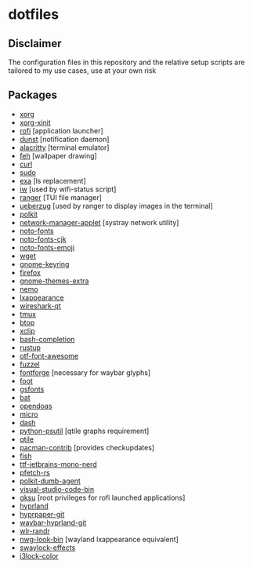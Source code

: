 # dotfiles

## **Disclaimer**

The configuration files in this repository and the relative setup scripts are tailored to my use cases, use at your own risk

## **Packages**

-   [xorg](https://archlinux.org/groups/x86_64/xorg/)
-   [xorg-xinit](https://archlinux.org/packages/extra/x86_64/xorg-xinit/)
-   [rofi](https://archlinux.org/packages/community/x86_64/rofi/) [application launcher]
-   [dunst](https://archlinux.org/packages/community/x86_64/dunst/) [notification daemon]
-   [alacritty](https://archlinux.org/packages/community/x86_64/alacritty/) [terminal emulator]
-   [feh](https://archlinux.org/packages/extra/x86_64/feh/) [wallpaper drawing]
-   [curl](https://archlinux.org/packages/core/x86_64/curl/)
-   [sudo](https://archlinux.org/packages/core/x86_64/sudo/)
-   [exa](https://archlinux.org/packages/community/x86_64/exa/) [ls replacement]
-   [iw](https://archlinux.org/packages/core/x86_64/iw/) [used by wifi-status script]
-   [ranger](https://archlinux.org/packages/community/any/ranger/) [TUI file manager]
-   [ueberzug](https://archlinux.org/packages/community/x86_64/ueberzug/) [used by ranger to display images in the terminal]
-   [polkit](https://archlinux.org/packages/extra/x86_64/polkit/)
-   [network-manager-applet](https://archlinux.org/packages/extra/x86_64/network-manager-applet/) [systray network utility]
-   [noto-fonts](https://archlinux.org/packages/extra/any/noto-fonts/)
-   [noto-fonts-cjk](https://archlinux.org/packages/extra/any/noto-fonts-cjk/)
-   [noto-fonts-emoji](https://archlinux.org/packages/extra/any/noto-fonts-emoji/)
-   [wget](https://archlinux.org/packages/extra/x86_64/wget/)
-   [gnome-keyring](https://archlinux.org/packages/extra/x86_64/gnome-keyring/)
-   [firefox](https://archlinux.org/packages/extra/x86_64/firefox/)
-   [gnome-themes-extra](https://archlinux.org/packages/extra/x86_64/gnome-themes-extra/)
-   [nemo](https://archlinux.org/packages/community/x86_64/nemo/)
-   [lxappearance](https://archlinux.org/packages/community/x86_64/lxappearance/)
-   [wireshark-qt](https://archlinux.org/packages/community/x86_64/wireshark-qt/)
-   [tmux](https://archlinux.org/packages/community/x86_64/tmux/)
-   [btop](https://archlinux.org/packages/community/x86_64/btop/)
-   [xclip](https://archlinux.org/packages/extra/x86_64/xclip/)
-   [bash-completion](https://archlinux.org/packages/extra/any/bash-completion/)
-   [rustup](https://archlinux.org/packages/community/x86_64/rustup/)
-   [otf-font-awesome](https://archlinux.org/packages/community/any/otf-font-awesome/)
-   [fuzzel](https://archlinux.org/packages/community/x86_64/fuzzel/)
-   [fontforge](https://archlinux.org/packages/extra/x86_64/fontforge/) [necessary for waybar glyphs]
-   [foot](https://archlinux.org/packages/community/x86_64/foot/)
-   [gsfonts](https://archlinux.org/packages/extra/x86_64/gsfonts/)
-   [bat](https://archlinux.org/packages/extra/x86_64/bat/)
-   [opendoas](https://archlinux.org/packages/extra/x86_64/opendoas/)
-   [micro](https://archlinux.org/packages/extra/x86_64/micro/)
-   [dash](https://archlinux.org/packages/core/x86_64/dash/)
-   [python-psutil](https://archlinux.org/packages/extra/x86_64/python-psutil/) [qtile graphs requirement]
-   [qtile](https://archlinux.org/packages/?name=qtile)
-   [pacman-contrib](https://archlinux.org/packages/extra/x86_64/pacman-contrib/) [provides checkupdates]
-   [fish](https://archlinux.org/packages/extra/x86_64/fish/)
-   [ttf-jetbrains-mono-nerd](https://archlinux.org/packages/extra/any/ttf-jetbrains-mono-nerd/)
-   [pfetch-rs](https://aur.archlinux.org/packages/pfetch-rs/)
-   [polkit-dumb-agent](https://aur.archlinux.org/packages/polkit-dumb-agent-git/)
-   [visual-studio-code-bin](https://aur.archlinux.org/packages/visual-studio-code-bin)
-   [gksu](https://aur.archlinux.org/packages/gksu) [root privileges for rofi launched applications]
-   [hyprland](https://aur.archlinux.org/packages/hyprland)
-   [hyprpaper-git](https://aur.archlinux.org/packages/hyprpaper-git)
-   [waybar-hyprland-git](https://aur.archlinux.org/packages/waybar-hyprland-git)
-   [wlr-randr](https://aur.archlinux.org/packages/wlr-randr)
-   [nwg-look-bin](https://aur.archlinux.org/packages/nwg-look-bin) [wayland lxappearance equivalent]
-   [swaylock-effects](https://aur.archlinux.org/packages/swaylock-effects)
-   [i3lock-color](https://aur.archlinux.org/packages/i3lock-color)
